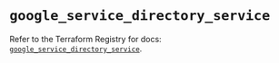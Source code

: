 # `google_service_directory_service`

Refer to the Terraform Registry for docs: [`google_service_directory_service`](https://registry.terraform.io/providers/hashicorp/google-beta/6.49.0/docs/resources/google_service_directory_service).
